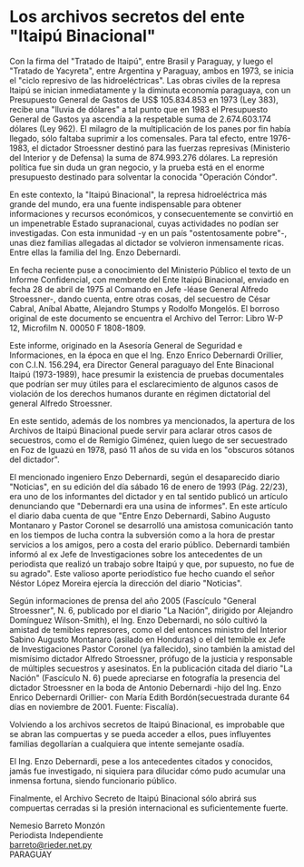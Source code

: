 # Los archivos secretos del ente "Itaipú Binacional"

Con la firma del "Tratado de Itaipú", entre Brasil y Paraguay, y luego el
"Tratado de Yacyreta", entre Argentina y Paraguay, ambos en 1973, se inicia el
"ciclo represivo de las hidroeléctricas". Las obras civiles de la represa Itaipú
se inician inmediatamente y la diminuta economía paraguaya, con un Presupuesto
General de Gastos de US$ 105.834.853 en 1973 (Ley 383), recibe una "lluvia de
dólares" a tal punto que en 1983 el Presupuesto General de Gastos ya ascendía a
la respetable suma de 2.674.603.174 dólares (Ley 962). El milagro de la
multiplicación de los panes por fin había llegado, sólo faltaba suprimir a los
comensales. Para tal efecto, entre 1976-1983, el dictador Stroessner destinó
para las fuerzas represivas (Ministerio del Interior y de Defensa) la suma de
874.993.276 dólares. La represión política fue sin duda un gran negocio, y la
prueba está en el enorme presupuesto destinado para solventar la conocida
"Operación Cóndor".

En este contexto, la "Itaipú Binacional", la represa hidroeléctrica más grande
del mundo, era una fuente indispensable para obtener informaciones y recursos
económicos, y consecuentemente se convirtió en un impenetrable Estado
supranacional, cuyas actividades no podían ser investigadas. Con esta inmunidad
-y en un país "ostentosamente pobre"-, unas diez familias allegadas al dictador
se volvieron inmensamente ricas. Entre ellas la familia del Ing. Enzo
Debernardi.

En fecha reciente puse a conocimiento del Ministerio Público el texto de un
Informe Confidencial, con membrete del Ente Itaipú Binacional, enviado en fecha
28 de abril de 1975 al Comando en Jefe -léase General Alfredo Stroessner-, dando
cuenta, entre otras cosas, del secuestro de César Cabral, Aníbal Abatte,
Alejandro Stumps y Rodolfo Mongelós. El borroso original de este documento se
encuentra el Archivo del Terror: Libro W-P 12, Microfilm N. 00050 F 1808-1809.

Este informe, originado en la Asesoría General de Seguridad e Informaciones, en
la época en que el Ing. Enzo Enrico Debernardi Orillier, con C.I.N. 156.294, era
Director General paraguayo del Ente Binacional Itaipú (1973-1989), hace presumir
la existencia de pruebas documentales que podrían ser muy útiles para el
esclarecimiento de algunos casos de violación de los derechos humanos durante en
régimen dictatorial del general Alfredo Stroessner.

En este sentido, además de los nombres ya mencionados, la apertura de los
Archivos de Itaipú Binacional puede servir para aclarar otros casos de
secuestros, como el de Remigio Giménez, quien luego de ser secuestrado en Foz de
Iguazú en 1978, pasó 11 años de su vida en los "obscuros sótanos del dictador".

El mencionado ingeniero Enzo Debernardi, según el desaparecido diario
"Noticias", en su edición del día sábado 16 de enero de 1993 (Pág. 22/23), era
uno de los informantes del dictador y en tal sentido publicó un artículo
denunciando que "Debernardi era una usina de informes". En este artículo el
diario daba cuenta de que "Entre Enzo Debernardi, Sabino Augusto Montanaro y
Pastor Coronel se desarrolló una amistosa comunicación tanto en los tiempos de
lucha contra la subversión como a la hora de prestar servicios a los amigos,
pero a costa del erario público. Debernardi también informó al ex Jefe de
Investigaciones sobre los antecedentes de un periodista que realizó un trabajo
sobre Itaipú y que, por supuesto, no fue de su agrado". Este valioso aporte
periodístico fue hecho cuando el señor Néstor López Moreira ejercía la dirección
del diario "Noticias".

Según informaciones de prensa del año 2005 (Fascículo "General Stroessner", N.
6, publicado por el diario "La Nación", dirigido por Alejandro Domínguez
Wilson-Smith), el Ing. Enzo Debernardi, no sólo cultivó la amistad de temibles
represores, como el del entonces ministro del Interior Sabino Augusto Montanaro
(asilado en Honduras) o el del temible ex Jefe de Investigaciones Pastor Coronel
(ya fallecido), sino también la amistad del mismísimo dictador Alfredo
Stroessner, prófugo de la justicia y responsable de múltiples secuestros y
asesinatos. En la publicación citada del diario "La Nación" (Fascículo N. 6)
puede apreciarse en fotografía la presencia del dictador Stroessner en la boda
de Antonio Debernardi -hijo del Ing. Enzo Enrico Debernardi Orillier- con María
Edith Bordón(secuestrada durante 64 días en noviembre de 2001. Fuente:
Fiscalía).

Volviendo a los archivos secretos de Itaipú Binacional, es improbable que se
abran las compuertas y se pueda acceder a ellos, pues influyentes familias
degollarían a cualquiera que intente semejante osadía.

El Ing. Enzo Debernardi, pese a los antecedentes citados y conocidos, jamás fue
investigado, ni siquiera para dilucidar cómo pudo acumular una inmensa fortuna,
siendo funcionario público.

Finalmente, el Archivo Secreto de Itaipú Binacional sólo abrirá sus compuertas
cerradas si la presión internacional es suficientemente fuerte.

Nemesio Barreto Monzón  
Periodista Independiente  
barreto@rieder.net.py  
PARAGUAY

